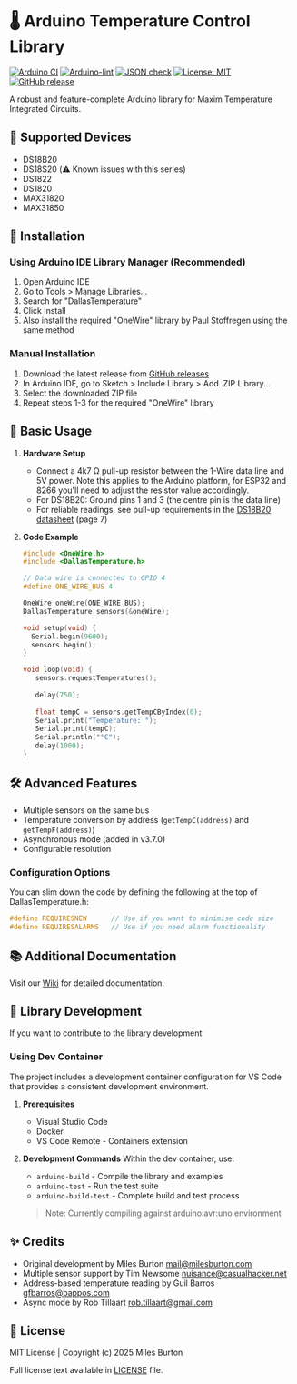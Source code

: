 
# 🌡️ Arduino Temperature Control Library

[![Arduino CI](https://github.com/milesburton/Arduino-Temperature-Control-Library/workflows/Arduino%20CI/badge.svg)](https://github.com/marketplace/actions/arduino_ci)
[![Arduino-lint](https://github.com/milesburton/Arduino-Temperature-Control-Library/actions/workflows/arduino-lint.yml/badge.svg)](https://github.com/RobTillaart/AS5600/actions/workflows/arduino-lint.yml)
[![JSON check](https://github.com/milesburton/Arduino-Temperature-Control-Library/actions/workflows/jsoncheck.yml/badge.svg)](https://github.com/RobTillaart/AS5600/actions/workflows/jsoncheck.yml)
[![License: MIT](https://img.shields.io/badge/license-MIT-green.svg)](https://github.com/milesburton/Arduino-Temperature-Control-Library/blob/master/LICENSE)
[![GitHub release](https://img.shields.io/github/release/milesburton/Arduino-Temperature-Control-Library.svg?maxAge=3600)](https://github.com/milesburton/Arduino-Temperature-Control-Library/releases)

A robust and feature-complete Arduino library for Maxim Temperature Integrated Circuits.

## 📌 Supported Devices

- DS18B20
- DS18S20 (⚠️ Known issues with this series)
- DS1822
- DS1820
- MAX31820
- MAX31850

## 🚀 Installation

### Using Arduino IDE Library Manager (Recommended)
1. Open Arduino IDE
2. Go to Tools > Manage Libraries...
3. Search for "DallasTemperature"
4. Click Install
5. Also install the required "OneWire" library by Paul Stoffregen using the same method

### Manual Installation
1. Download the latest release from [GitHub releases](https://github.com/milesburton/Arduino-Temperature-Control-Library/releases)
2. In Arduino IDE, go to Sketch > Include Library > Add .ZIP Library...
3. Select the downloaded ZIP file
4. Repeat steps 1-3 for the required "OneWire" library

## 📝 Basic Usage

1. **Hardware Setup**
   - Connect a 4k7 Ω pull-up resistor between the 1-Wire data line and 5V power. Note this applies to the Arduino platform, for ESP32 and 8266 you'll need to adjust the resistor value accordingly.
   - For DS18B20: Ground pins 1 and 3 (the centre pin is the data line)
   - For reliable readings, see pull-up requirements in the [DS18B20 datasheet](https://datasheets.maximintegrated.com/en/ds/DS18B20.pdf) (page 7)

2. **Code Example**
   ```cpp
   #include <OneWire.h>
   #include <DallasTemperature.h>

   // Data wire is connected to GPIO 4
   #define ONE_WIRE_BUS 4

   OneWire oneWire(ONE_WIRE_BUS);
   DallasTemperature sensors(&oneWire);

   void setup(void) {
     Serial.begin(9600);
     sensors.begin();
   }

   void loop(void) { 
      sensors.requestTemperatures(); 
      
      delay(750); 
      
      float tempC = sensors.getTempCByIndex(0);
      Serial.print("Temperature: ");
      Serial.print(tempC);
      Serial.println("°C");
      delay(1000);
   }
   ```

## 🛠️ Advanced Features

- Multiple sensors on the same bus
- Temperature conversion by address (`getTempC(address)` and `getTempF(address)`)
- Asynchronous mode (added in v3.7.0)
- Configurable resolution

### Configuration Options

You can slim down the code by defining the following at the top of DallasTemperature.h:

```cpp
#define REQUIRESNEW      // Use if you want to minimise code size
#define REQUIRESALARMS   // Use if you need alarm functionality
```

## 📚 Additional Documentation

Visit our [Wiki](https://www.milesburton.com/w/index.php/Dallas_Temperature_Control_Library) for detailed documentation.

## 🔧 Library Development

If you want to contribute to the library development:

### Using Dev Container
The project includes a development container configuration for VS Code that provides a consistent development environment.

1. **Prerequisites**
   - Visual Studio Code
   - Docker
   - VS Code Remote - Containers extension

2. **Development Commands**
   Within the dev container, use:
   - `arduino-build` - Compile the library and examples
   - `arduino-test` - Run the test suite
   - `arduino-build-test` - Complete build and test process

   > Note: Currently compiling against arduino:avr:uno environment

## ✨ Credits

- Original development by Miles Burton <mail@milesburton.com>
- Multiple sensor support by Tim Newsome <nuisance@casualhacker.net>
- Address-based temperature reading by Guil Barros gfbarros@bappos.com
- Async mode by Rob Tillaart rob.tillaart@gmail.com

## 📄 License

MIT License | Copyright (c) 2025 Miles Burton

Full license text available in [LICENSE](LICENSE) file.
